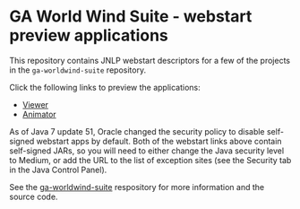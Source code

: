 # GA World Wind Suite - webstart preview applications #

This repository contains JNLP webstart descriptors for a few of the projects in the `ga-worldwind-suite` repository.

Click the following links to preview the applications:
* [Viewer](https://raw.github.com/ga-m3dv/ga-worldwind-webstart/master/Webstart/jnlp/viewer.jnlp)
* [Animator](https://raw.github.com/ga-m3dv/ga-worldwind-webstart/master/Webstart/jnlp/animator.jnlp)

As of Java 7 update 51, Oracle changed the security policy to disable self-signed webstart apps by default. Both of the webstart links above contain self-signed JARs, so you will need to either change the Java security level to Medium, or add the URL to the list of exception sites (see the Security tab in the Java Control Panel).

See the [ga-worldwind-suite](https://github.com/ga-m3dv/ga-worldwind-suite) respository for more information and the source code.
